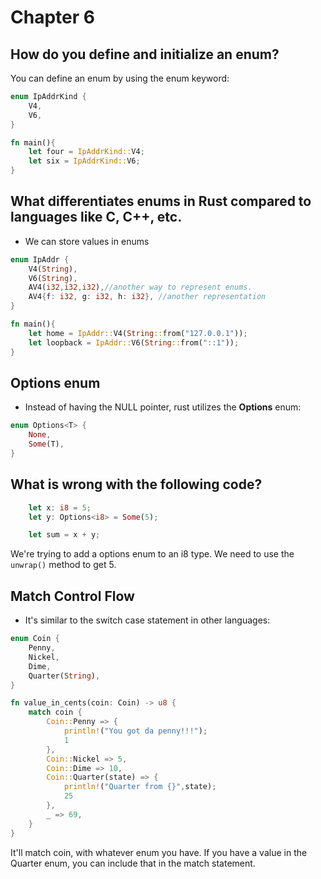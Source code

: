 # Chapter 6

## How do you define and initialize an enum?

You can define an enum by using the enum keyword:

```rs
enum IpAddrKind {
    V4,
    V6,
}

fn main(){
    let four = IpAddrKind::V4;
    let six = IpAddrKind::V6;
}
```

## What differentiates enums in Rust compared to languages like C, C++, etc.

- We can store values in enums

```rs
enum IpAddr {
    V4(String),
    V6(String),
    AV4(i32,i32,i32),//another way to represent enums.
    AV4{f: i32, g: i32, h: i32}, //another representation
}

fn main(){
    let home = IpAddr::V4(String::from("127.0.0.1"));
    let loopback = IpAddr::V6(String::from("::1"));
}
```

## Options enum

- Instead of having the NULL pointer, rust utilizes the **Options** enum:

```rs
enum Options<T> {
    None,
    Some(T),
}
```

## What is wrong with the following code?

```rs
    let x: i8 = 5;
    let y: Options<i8> = Some(5);

    let sum = x + y;
```

We're trying to add a options enum to an i8 type. We need to use the ```unwrap()``` method to get 5.

## Match Control Flow

- It's similar to the switch case statement in other languages:

```rs
enum Coin {
    Penny,
    Nickel,
    Dime,
    Quarter(String),
}

fn value_in_cents(coin: Coin) -> u8 {
    match coin {
        Coin::Penny => {
            println!("You got da penny!!!");
            1
        },
        Coin::Nickel => 5,
        Coin::Dime => 10,
        Coin::Quarter(state) => {
            println!("Quarter from {}",state);
            25
        },
        _ => 69,
    }
}
```

It'll match coin, with whatever enum you have. If you have a value in the Quarter enum, you can include that in the match statement.
